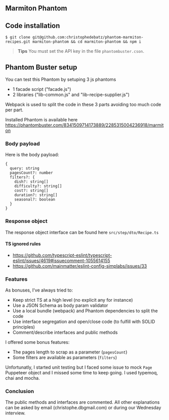 ## Marmiton Phantom
## Code installation

```
$ git clone git@github.com:christophedebatz/phantom-marmiton-recipes.git marmiton-phantom && cd marmiton-phantom && npm i
```

> **Tips**
> You must set the API key in the file `phantombuster.cson`. 

## Phantom Buster setup
You can test this Phantom by setuping 3 js phantoms
- 1 facade script ("facade.js")
- 2 libraries ("lib-common.js" and "lib-recipe-supplier.js")

Webpack is used to split the code in these 3 parts avoiding too much code per part.

Installed Phantom is available here https://phantombuster.com/8341509714173889/2285315004236918/marmiton

### Body payload
Here is the body payload:
```
{
  query: string
  pagesCount?: number
  filters?: {
    dish?: string[]
    difficulty?: string[]
    cost?: string[]
    duration?: string[]
    seasonal?: boolean
  }
}
```

### Response object
The response object interface can be found here `src/step/dto/Recipe.ts`

#### TS ignored rules
- https://github.com/typescript-eslint/typescript-eslint/issues/4619#issuecomment-1055614155
- https://github.com/mainmatter/eslint-config-simplabs/issues/33

### Features
As bonuses, I've always tried to:
- Keep strict TS at a high level (no explicit any for instance)
- Use a JSON Schema as body param validator
- Use a local bundle (webpack) and Phantom dependencies to split the code
- Use interface segregation and open/close code (to fulfill with SOLID principles)
- Comment/describe interfaces and public methods

I offered some bonus features:
- The pages length to scrap as a parameter (`pagesCount`)
- Some filters are available as parameters (`filters`)

Unfortunatly, I started unit testing but I faced some issue to mock `Page` Puppeteer object and I missed some time to keep going.
I used typemoq, chai and mocha.

### Conclusion

The public methods and interfaces are commented.
All other explanations can be asked by email (christophe.db<at>gmail.com) or during our Wednesday interview.
